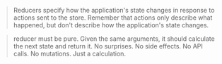 > Reducers specify how the application's state changes in response to actions sent to the store. 
> Remember that actions only describe what happened, but don't describe how the application's state changes.

> reducer must be pure. Given the same arguments, it should calculate the next state and return it. 
> No surprises. No side effects. No API calls. No mutations. Just a calculation.

